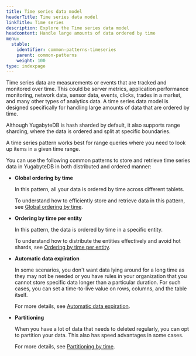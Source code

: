 ```yaml
---
title: Time series data model
headerTitle: Time series data model
linkTitle: Time series
description: Explore the Time series data model
headcontent: Handle large amounts of data ordered by time
menu:
  stable:
    identifier: common-patterns-timeseries
    parent: common-patterns
    weight: 100
type: indexpage
---
```


Time series data are measurements or events that are tracked and monitored over time. This could be server metrics, application performance monitoring, network data, sensor data, events, clicks, trades in a market, and many other types of analytics data. A time series data model is designed specifically for handling large amounts of data that are ordered by time.

Although YugabyteDB is hash sharded by default, it also supports range sharding, where the data is ordered and split at specific boundaries.

A time series pattern works best for range queries where you need to look up items in a given time range.

You can use the following common patterns to store and retrieve time series data in YugabyteDB in both distributed and ordered manner:

- **Global ordering by time**

    In this pattern, all your data is ordered by time across different tablets.

    To understand how to efficiently store and retrieve data in this pattern, see [Global ordering by time](./global-ordering).

- **Ordering by time per entity**

    In this pattern, the data is ordered by time in a specific entity.

    To understand how to distribute the entities effectively and avoid hot shards, see [Ordering by time per entity](./ordering-by-entity).

- **Automatic data expiration**

    In some scenarios, you don't want data lying around for a long time as they may not be needed or you have rules in your organization that you cannot store specific data longer than a particular duration. For such cases, you can set a time-to-live value on rows, columns, and the table itself.

    For more details, see [Automatic data expiration](./data-expiry).

- **Partitioning**

    When you have a lot of data that needs to deleted regularly, you can opt to partition your data. This also has speed advantages in some cases.

    For more details, see [Partitioning by time](./partitioning-by-time).
